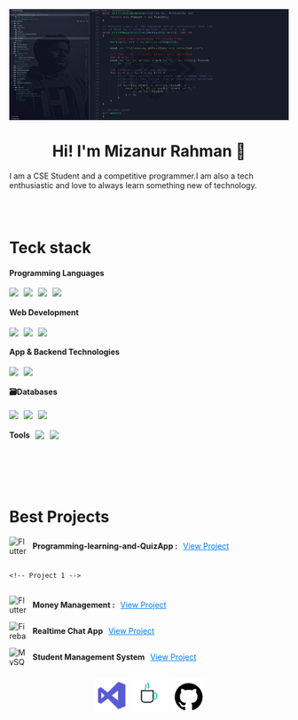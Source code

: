 

<img align="center" src="Screenshot from 2024-03-11 14-36-02.png" alt="well coming" style="width:1000px;height:200px;">
<h1 align="center"> Hi! I'm Mizanur Rahman 👋</h1>
<p>I am a CSE Student and a competitive programmer.I am also a tech enthusiastic and love to always learn something new of technology.</p>







<br>
<br>

<h1>Teck stack</h1>
<h4> Programming Languages</h4>
<div style="display: flex; flex-wrap: wrap; gap: 10px;">
  <img src="https://img.shields.io/badge/c-%2300599C.svg?style=for-the-badge&logo=c&logoColor=white" />
  <img src="https://img.shields.io/badge/c++-%2300599C.svg?style=for-the-badge&logo=c%2B%2B&logoColor=white" />
  <img src="https://img.shields.io/badge/java-%23ED8B00.svg?style=for-the-badge&logo=openjdk&logoColor=white" />
  <img src="https://img.shields.io/badge/dart-%230175C2.svg?style=for-the-badge&logo=dart&logoColor=white" />
</div>

<h4>Web Development</h4>
<div style="display: flex; flex-wrap: wrap; gap: 10px;">
  <img src="https://img.shields.io/badge/css3-%231572B6.svg?style=for-the-badge&logo=css3&logoColor=white" />
  <img src="https://img.shields.io/badge/javascript-%23323330.svg?style=for-the-badge&logo=javascript&logoColor=%23F7DF1E" />
  <img src="https://img.shields.io/badge/html5-%23E34F26.svg?style=for-the-badge&logo=html5&logoColor=white" />
</div>

<h4>App & Backend Technologies</h4>
<div style="display: flex; flex-wrap: wrap; gap: 10px;">
  <img src="https://img.shields.io/badge/firebase-%23039BE5.svg?style=for-the-badge&logo=firebase" />
  <img src="https://img.shields.io/badge/Flutter-%2302569B.svg?style=for-the-badge&logo=Flutter&logoColor=white" />
</div>

<h4>🗃Databases</h4>
<div style="display: flex; flex-wrap: wrap; gap: 10px;">
  <img src="https://img.shields.io/badge/mysql-4479A1.svg?style=for-the-badge&logo=mysql&logoColor=white" />
  <img src="https://img.shields.io/badge/MongoDB-%234ea94b.svg?style=for-the-badge&logo=mongodb&logoColor=white" />
  <img src="https://img.shields.io/badge/sqlite-%2307405e.svg?style=for-the-badge&logo=sqlite&logoColor=white" />
</div>


 <div style="display: flex; align-items: center; gap: 10px;">
   <h4>Tools</h4>
  <img src="https://img.shields.io/badge/git-%23F05033.svg?style=for-the-badge&logo=git&logoColor=white" />
  <img src="https://img.shields.io/badge/github-%23121011.svg?style=for-the-badge&logo=github&logoColor=white" />
</div>


<br><br><br>

<h1>Best Projects</h1>
<div style="display: flex; flex-direction: column; gap: 15px;">

  <!-- Project 1 -->
  <div style="display: flex; align-items: center; gap: 10px;">
    <img src="https://img.icons8.com/color/48/000000/flutter.png" alt="Flutter Logo" width="32" height="32" />
    <strong>Programming-learning-and-QuizApp :  </strong>
    <a href="https://github.com/mizan92782/Programming-learning-and-QuizApp" target="_blank" style="color: #007bff;">View Project</a>
  </div>


    <!-- Project 1 -->
  <div style="display: flex; align-items: center; gap: 10px;">
    <img src="https://img.icons8.com/color/48/000000/flutter.png" alt="Flutter Logo" width="32" height="32" />
    <strong>Money Management :  </strong>
    <a href="https://github.com/mizan92782/FLUTTER-LEARNING./tree/main/Project/my_money" target="_blank" style="color: #007bff;">View Project</a>
  </div>

  <!-- Project 2 -->
  <div style="display: flex; align-items: center; gap: 10px;">
    <img src="https://img.icons8.com/color/48/000000/firebase.png" alt="Firebase Logo" width="32" height="32" />
    <strong>Realtime Chat App</strong>
    <a href="https://github.com/yourusername/realtime-chat" target="_blank" style="color: #007bff;">View Project</a>
  </div>

  <!-- Project 3 -->
  <div style="display: flex; align-items: center; gap: 10px;">
    <img src="https://img.icons8.com/color/48/000000/mysql.png" alt="MySQL Logo" width="32" height="32" />
    <strong>Student Management System</strong>
    <a href="https://github.com/yourusername/student-management" target="_blank" style="color: #007bff;">View Project</a>
  </div>

</div>









<p align="center">


<img src="visual-studio.gif" alt="Visual Studio GIF" width="60" height="60">

<img src="cof124.gif" alt="Sleep GIF" width="70" height="70">


<img src="github.gif" alt="GitHub GIF" width="60" height="60">



</p>





